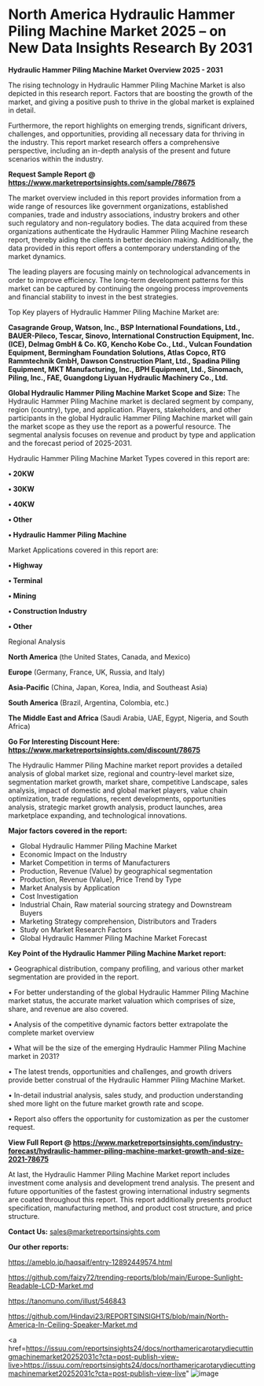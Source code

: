 # North America Hydraulic Hammer Piling Machine Market 2025 – on New Data Insights Research By 2031

<Strong> Hydraulic Hammer Piling Machine Market Overview 2025 - 2031</strong>

The rising technology in Hydraulic Hammer Piling Machine Market is also depicted in this research report. Factors that are boosting the growth of the market, and giving a positive push to thrive in the global market is explained in detail.

Furthermore, the report highlights on emerging trends, significant drivers, challenges, and opportunities, providing all necessary data for thriving in the industry. This report market research offers a comprehensive perspective, including an in-depth analysis of the present and future scenarios within the industry.

<strong>Request Sample Report @ <a href=https://www.marketreportsinsights.com/sample/78675>https://www.marketreportsinsights.com/sample/78675</a></strong>

The market overview included in this report provides information from a wide range of resources like government organizations, established companies, trade and industry associations, industry brokers and other such regulatory and non-regulatory bodies. The data acquired from these organizations authenticate the Hydraulic Hammer Piling Machine research report, thereby aiding the clients in better decision making. Additionally, the data provided in this report offers a contemporary understanding of the market dynamics.

The leading players are focusing mainly on technological advancements in order to improve efficiency. The long-term development patterns for this market can be captured by continuing the ongoing process improvements and financial stability to invest in the best strategies.

Top Key players of Hydraulic Hammer Piling Machine Market are:

<strong>Casagrande Group, Watson, Inc., BSP International Foundations, Ltd., BAUER-Pileco, Tescar, Sinovo, International Construction Equipment, Inc.(ICE), Delmag GmbH & Co. KG, Kencho Kobe Co., Ltd., Vulcan Foundation Equipment, Bermingham Foundation Solutions, Atlas Copco, RTG Rammtechnik GmbH, Dawson Construction Plant, Ltd., Spadina Piling Equipment, MKT Manufacturing, Inc., BPH Equipment, Ltd., Sinomach, Piling, Inc., FAE, Guangdong Liyuan Hydraulic Machinery Co., Ltd.</strong>

<strong><b>Global Hydraulic Hammer Piling Machine Market Scope and Size:</b></strong>
The Hydraulic Hammer Piling Machine market is declared segment by company, region (country), type, and application. Players, stakeholders, and other participants in the global Hydraulic Hammer Piling Machine market will gain the market scope as they use the report as a powerful resource. The segmental analysis focuses on revenue and product by type and application and the forecast period of 2025-2031.

Hydraulic Hammer Piling Machine Market Types covered in this report are:

<strong>• 20KW

• 30KW

• 40KW

• Other

• Hydraulic Hammer Piling Machine</strong>

Market Applications covered in this report are:

<strong>• Highway

• Terminal

• Mining

• Construction Industry

• Other</strong> 

Regional Analysis

<strong>North America</strong> (the United States, Canada, and Mexico)

<strong>Europe</strong> (Germany, France, UK, Russia, and Italy)

<strong>Asia-Pacific</strong> (China, Japan, Korea, India, and Southeast Asia)

<strong>South America</strong> (Brazil, Argentina, Colombia, etc.)

<strong>The Middle East and Africa</strong> (Saudi Arabia, UAE, Egypt, Nigeria, and South Africa)

<strong>Go For Interesting Discount Here: <a href=https://www.marketreportsinsights.com/discount/78675>https://www.marketreportsinsights.com/discount/78675</a></strong>

The Hydraulic Hammer Piling Machine market report provides a detailed analysis of global market size, regional and country-level market size, segmentation market growth, market share, competitive Landscape, sales analysis, impact of domestic and global market players, value chain optimization, trade regulations, recent developments, opportunities analysis, strategic market growth analysis, product launches, area marketplace expanding, and technological innovations.

<strong><b>Major factors covered in the report:</b></strong>
<ul>
  <li>Global Hydraulic Hammer Piling Machine Market </li>
  <li>Economic Impact on the Industry</li>
  <li>Market Competition in terms of Manufacturers</li>
  <li>Production, Revenue (Value) by geographical segmentation</li>
  <li>Production, Revenue (Value), Price Trend by Type</li>
  <li>Market Analysis by Application</li>
  <li>Cost Investigation</li>
  <li>Industrial Chain, Raw material sourcing strategy and Downstream Buyers</li>
  <li>Marketing Strategy comprehension, Distributors and Traders</li>
  <li>Study on Market Research Factors</li>
  <li>Global Hydraulic Hammer Piling Machine Market Forecast</li>
</ul>

<strong><b>Key Point of the Hydraulic Hammer Piling Machine Market report:</b></strong>

• Geographical distribution, company profiling, and various other market segmentation are provided in the report.

• For better understanding of the global Hydraulic Hammer Piling Machine market status, the accurate market valuation which comprises of size, share, and revenue are also covered.

• Analysis of the competitive dynamic factors better extrapolate the complete market overview

• What will be the size of the emerging Hydraulic Hammer Piling Machine market in 2031?

• The latest trends, opportunities and challenges, and growth drivers provide better construal of the Hydraulic Hammer Piling Machine Market.

• In-detail industrial analysis, sales study, and production understanding shed more light on the future market growth rate and scope.

• Report also offers the opportunity for customization as per the customer request.

<strong><b>View Full Report @ <a href=https://www.marketreportsinsights.com/industry-forecast/hydraulic-hammer-piling-machine-market-growth-and-size-2021-78675>https://www.marketreportsinsights.com/industry-forecast/hydraulic-hammer-piling-machine-market-growth-and-size-2021-78675</a></b></strong>


At last, the Hydraulic Hammer Piling Machine Market report includes investment come analysis and development trend analysis. The present and future opportunities of the fastest growing international industry segments are coated throughout this report. This report additionally presents product specification, manufacturing method, and product cost structure, and price structure.

<strong>Contact Us:</strong>
sales@marketreportsinsights.com

<strong>Our other reports:</strong>

<a href=https://ameblo.jp/haqsaif/entry-12892449574.html>https://ameblo.jp/haqsaif/entry-12892449574.html</a>

<a href=https://github.com/faizy72/trending-reports/blob/main/Europe-Sunlight-Readable-LCD-Market.md>https://github.com/faizy72/trending-reports/blob/main/Europe-Sunlight-Readable-LCD-Market.md</a>

<a href=https://tanomuno.com/illust/546843>https://tanomuno.com/illust/546843</a>

<a href=https://github.com/Hindavi23/REPORTSINSIGHTS/blob/main/North-America-In-Ceiling-Speaker-Market.md>https://github.com/Hindavi23/REPORTSINSIGHTS/blob/main/North-America-In-Ceiling-Speaker-Market.md</a>

<a href=https://issuu.com/reportsinsights24/docs/northamericarotarydiecuttingmachinemarket20252031c?cta=post-publish-view-live>https://issuu.com/reportsinsights24/docs/northamericarotarydiecuttingmachinemarket20252031c?cta=post-publish-view-live</a>"
![image](https://github.com/user-attachments/assets/1cd940ed-074d-4a7d-9b2b-c93ee3a7c377)

